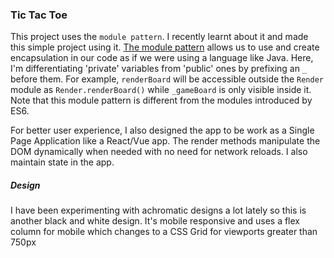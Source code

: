 ### Tic Tac Toe

This project uses the `module pattern`. I recently learnt about it and made this simple project using it. [The module pattern](https://dev.to/tomekbuszewski/module-pattern-in-javascript-56jm) allows us to use and create encapsulation in our code as if we were using a language like Java. Here, I'm differentiating 'private' variables from 'public' ones by prefixing an `_` before them. For example, `renderBoard` will be accessible outside the `Render` module as `Render.renderBoard()` while `_gameBoard` is only  visible inside it. Note that this module pattern is different from the modules introduced by ES6.

For better user experience, I also designed the app to be work as a Single Page Application like a  React/Vue app. The render methods manipulate the DOM dynamically when needed with no need for network reloads. I also maintain state in the app.

##### Design
I have been experimenting with achromatic designs a lot lately so this is another black and white design. It's mobile responsive and uses a flex column for mobile which changes to a CSS Grid for viewports greater than 750px